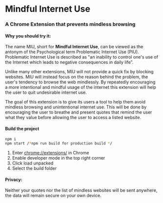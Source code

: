 # Mindful Internet Use
### A Chrome Extension that prevents mindless browsing

#### Why you should try it:

The name MIU, short for **Mindful Internet Use**, can be viewed as the antonym of the Psychological term Problematic Internet Use (PIU). Problematic Internet Use is described as "an inability to control one's use of the Internet which leads to negative consequences in daily life”.

Unlike many other extensions, MIU will not provide a quick fix by blocking websites. MIU will instead focus on the reason behind the problem, the user's tendency to browse the web mindlessly. By repeatedly encouraging a more intentional and mindful usage of the internet this extension will help the user to quit undesirable internet use.

The goal of this extension is to give its users a tool to help them avoid mindless browsing and unintentional internet use. This will be done by encouraging the user to breathe and present quotes that remind the user what they value before allowing the user to access a listed website.

#### Build the project


```sh
npm i
npm start /*npm run build for production build */
```
1. Enter [ chrome://extensions/]( chrome://extensions/) in Chrome
2. Enable developer mode in the top right corner
3. Click load unpacked
4. Select the build folder


#### Privacy:

Neither your quotes nor the list of mindless websites will be sent anywhere, the data will remain secure on your own device.
